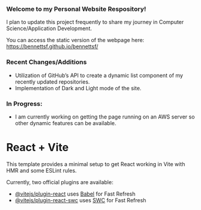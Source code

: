 ### Welcome to my Personal Website Respository!
I plan to update this project frequently to share my journey in Computer Science/Application Development.

You can access the static version of the webpage here: https://bennettsf.github.io/bennettsf/

### Recent Changes/Additions
- Utilization of GitHub’s API to create a dynamic list component of my recently updated repositories. 
- Implementation of Dark and Light mode of the site.
  
### In Progress:
- I am currently working on getting the page running on an AWS server so other dynamic features can be available.

# React + Vite

This template provides a minimal setup to get React working in Vite with HMR and some ESLint rules.

Currently, two official plugins are available:

- [@vitejs/plugin-react](https://github.com/vitejs/vite-plugin-react/blob/main/packages/plugin-react/README.md) uses [Babel](https://babeljs.io/) for Fast Refresh
- [@vitejs/plugin-react-swc](https://github.com/vitejs/vite-plugin-react-swc) uses [SWC](https://swc.rs/) for Fast Refresh
